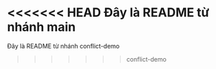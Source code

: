 <<<<<<< HEAD
Đây là README từ nhánh main
=======
Đây là README từ nhánh conflict-demo
>>>>>>> conflict-demo
